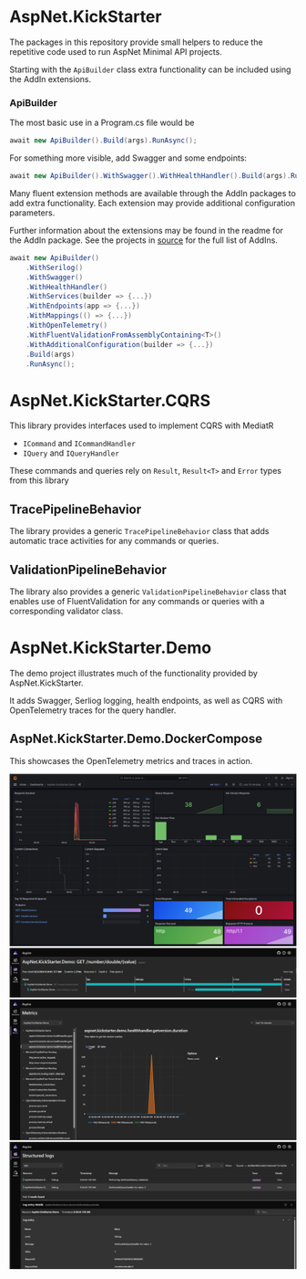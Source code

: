 # AspNet.KickStarter

The packages in this repository provide small helpers to reduce the repetitive code used to run AspNet Minimal API projects.

Starting with the `ApiBuilder` class extra functionality can be included using the AddIn extensions.

### ApiBuilder

The most basic use in a Program.cs file would be
```csharp
await new ApiBuilder().Build(args).RunAsync();
```

For something more visible, add Swagger and some endpoints:
```csharp
await new ApiBuilder().WithSwagger().WithHealthHandler().Build(args).RunAsync();
```

Many fluent extension methods are available through the AddIn packages to add extra functionality. Each extension may provide additional configuration parameters.

Further information about the extensions may be found in the readme for the AddIn package. See the projects in [source](src) for the full list of AddIns.

```csharp
await new ApiBuilder()
    .WithSerilog()
    .WithSwagger()
    .WithHealthHandler()
    .WithServices(builder => {...})
    .WithEndpoints(app => {...})
    .WithMappings(() => {...})
    .WithOpenTelemetry()
    .WithFluentValidationFromAssemblyContaining<T>()
    .WithAdditionalConfiguration(builder => {...})
    .Build(args)
    .RunAsync();
```

# AspNet.KickStarter.CQRS

This library provides interfaces used to implement CQRS with MediatR

* `ICommand` and `ICommandHandler`
* `IQuery` and `IQueryHandler`

These commands and queries rely on `Result`, `Result<T>` and `Error` types from this library

## TracePipelineBehavior

The library provides a generic `TracePipelineBehavior` class that adds automatic trace activities for any commands or queries.

## ValidationPipelineBehavior

The library also provides a generic `ValidationPipelineBehavior` class that enables use of FluentValidation for any commands or queries with a corresponding validator class.

# AspNet.KickStarter.Demo

The demo project illustrates much of the functionality provided by AspNet.KickStarter.

It adds Swagger, Serliog logging, health endpoints, as well as CQRS with OpenTelemetry traces for the query handler.

## AspNet.KickStarter.Demo.DockerCompose

This showcases the OpenTelemetry metrics and traces in action.


![Grafana](demo/images/grafana.png)
![Trace](demo/images/trace.png)
![Metrics](demo/images/metrics.png)
![Logs](demo/images/logs.png)
